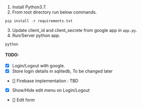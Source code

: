 1. Install Python3.7.
2. From root directory run below commands.
```python -m venv env
pip install -r requirements.txt
```
3. Update client_id and client_secrete from google app in `app.py`.
4. Run/Server python app.
```cd app
python
```

#### TODO:
 - [x] Login/Logout with google.
 - [X] Store login details in sqlitedb,  To be changed later
 - [] Firebase implementation : TBD
 - [x] Show/Hide edit menu on Login/Logout
 - [] Edit form
